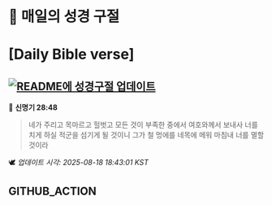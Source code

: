 # 🙏 매일의 성경 구절
# [Daily Bible verse]
## [![README에 성경구절 업데이트](https://github.com/DONGSUKA/first_test/actions/workflows/update-readme-bible.yml/badge.svg)](https://github.com/DONGSUKA/first_test/actions/workflows/update-readme-bible.yml)
<!-- START_BIBLE_VERSE -->
📖 **신명기 28:48**
> 네가 주리고 목마르고 헐벗고 모든 것이 부족한 중에서 여호와께서 보내사 너를 치게 하실 적군을 섬기게 될 것이니 그가 철 멍에를 네목에 메워 마침내 너를 멸할 것이라

🕊️ _업데이트 시각: 2025-08-18 18:43:01 KST_
  <!-- END_BIBLE_VERSE -->
## GITHUB_ACTION
